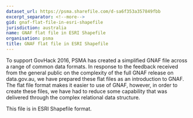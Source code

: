 ```yaml
---
dataset_url: https://psma.sharefile.com/d-sa6f353a357849fbb
excerpt_separator: <!--more-->
gid: gnaf-flat-file-in-esri-shapefile
jurisdiction: australia
name: GNAF flat file in ESRI Shapefile
organisation: psma
title: GNAF flat file in ESRI Shapefile
---
```


To support GovHack 2016, PSMA has created a simplified GNAF file across a range of common data formats. In response to the feedback received from the general public on the complexity of the full GNAF release on data.gov.au, we have prepared these flat files as an introduction to GNAF. The flat file format makes it easier to use of GNAF, however, in order to create these files, we have had to reduce some capability that was delivered through the complex relational data structure.

<!--more-->

This file is in ESRI Shapefile format.